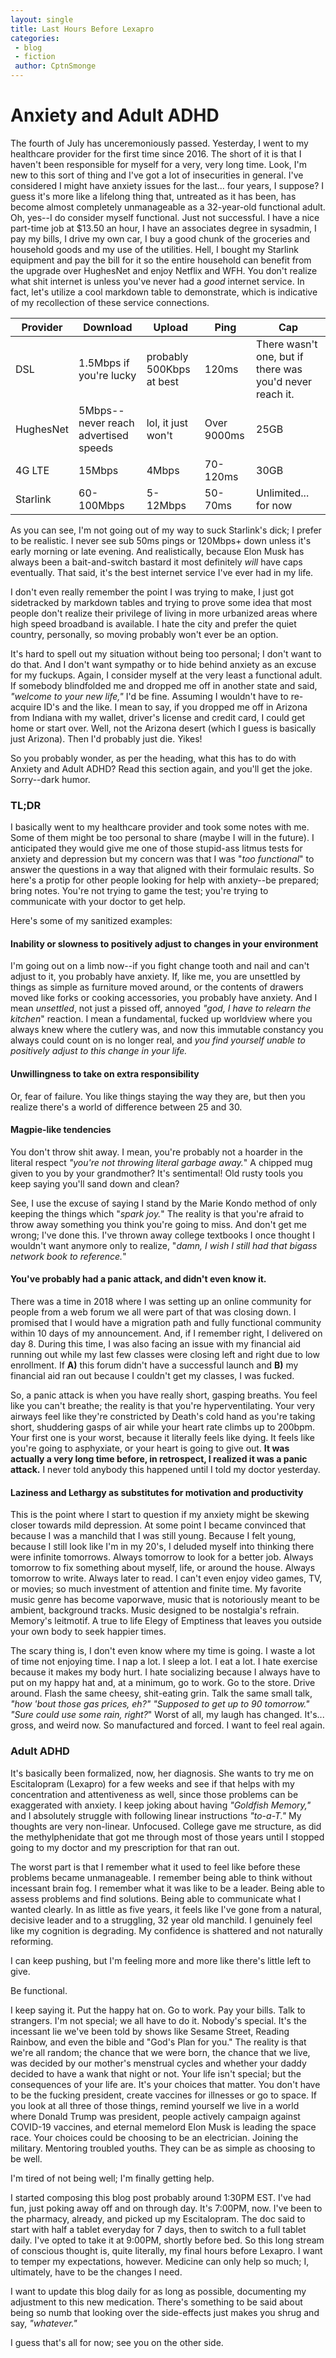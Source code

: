 ```yaml
---
layout: single
title: Last Hours Before Lexapro
categories:
 - blog
 - fiction
 author: CptnSmonge
---
```


# Anxiety and Adult ADHD

The fourth of July has unceremoniously passed. Yesterday, I went to my healthcare provider for the first time since 2016. The short of it is that I haven't been responsible for myself for a very, very long time. Look, I'm new to this sort of thing and I've got a lot of insecurities in general. I've considered I might have anxiety issues for the last... four years, I suppose? I guess it's more like a lifelong thing that, untreated as it has been, has become almost completely unmanageable as a 32-year-old functional adult. Oh, yes--I do consider myself functional. Just not successful. I have a nice part-time job at $13.50 an hour, I have an associates degree in sysadmin, I pay my bills, I drive my own car, I buy a good chunk of the groceries and household goods and my use of the utilities. Hell, I bought my Starlink equipment and pay the bill for it so the entire household can benefit from the upgrade over HughesNet and enjoy Netflix and WFH. You don't realize what shit internet is unless you've never had a *good* internet service. In fact, let's utilize a cool markdown table to demonstrate, which is indicative of my recollection of these service connections.

| Provider  | Download                             | Upload                   | Ping        | Cap                                                      |
|-----------|--------------------------------------|--------------------------|-------------|----------------------------------------------------------|
| DSL       | 1.5Mbps if you're lucky              | probably 500Kbps at best | 120ms       | There wasn't one, but if there was you'd never reach it. |
| HughesNet | 5Mbps--never reach advertised speeds | lol, it just won't       | Over 9000ms | 25GB                                                     |
| 4G LTE    | 15Mbps                               | 4Mbps                    | 70-120ms    | 30GB                                                     |
| Starlink  | 60-100Mbps                           | 5-12Mbps                 | 50-70ms     | Unlimited... for now                                     |

As you can see, I'm not going out of my way to suck Starlink's dick; I prefer to be realistic. I never see sub 50ms pings or 120Mbps+ down unless it's early morning or late evening. And realistically, because Elon Musk has always been a bait-and-switch bastard it most definitely *will* have caps eventually. That said, it's the best internet service I've ever had in my life.

I don't even really remember the point I was trying to make, I just got sidetracked by markdown tables and trying to prove some idea that most people don't realize their privilege of living in more urbanized areas where high speed broadband is available. I hate the city and prefer the quiet country, personally, so moving probably won't ever be an option.

It's hard to spell out my situation without being too personal; I don't want to do that. And I don't want sympathy or to hide behind anxiety as an excuse for my fuckups. Again, I consider myself at the very least a functional adult. If somebody blindfolded me and dropped me off in another state and said, *"welcome to your new life,"* I'd be fine. Assuming I wouldn't have to re-acquire ID's and the like. I mean to say, if you dropped me off in Arizona from Indiana with my wallet, driver's license and credit card, I could get home or start over. Well, not the Arizona desert (which I guess is basically just Arizona). Then I'd probably just die. Yikes!

So you probably wonder, as per the heading, what this has to do with Anxiety and Adult ADHD? Read this section again, and you'll get the joke. Sorry--dark humor.

### TL;DR
I basically went to my healthcare provider and took some notes with me. Some of them might be too personal to share (maybe I will in the future). I anticipated they would give me one of those stupid-ass litmus tests for anxiety and depression but my concern was that I was "*too functional*" to answer the questions in a way that aligned with their formulaic results. So here's a protip for other people looking for help with anxiety--be prepared; bring notes. You're not trying to game the test; you're trying to communicate with your doctor to get help.

Here's some of my sanitized examples:

#### Inability or slowness to positively adjust to changes in your environment

I'm going out on a limb now--if you fight change tooth and nail and can't adjust to it, you probably have anxiety. If, like me, you are unsettled by things as simple as furniture moved around, or the contents of drawers moved like forks or cooking accessories, you probably have anxiety. And I mean *unsettled*, not just a pissed off, annoyed *"god, I have to relearn the kitchen*" reaction. I mean a fundamental, fucked up worldview where you always knew where the cutlery was, and now this immutable constancy you always could count on is no longer real, and *you find yourself unable to positively adjust to this change in your life.*

#### Unwillingness to take on extra responsibility

Or, fear of failure. You like things staying the way they are, but then you realize there's a world of difference between 25 and 30.

#### Magpie-like tendencies

You don't throw shit away. I mean, you're probably not a hoarder in the literal respect *"you're not throwing literal garbage away.*" A chipped mug given to you by your grandmother? It's sentimental! Old rusty tools you keep saying you'll sand down and clean?

See, I use the excuse of saying I stand by the Marie Kondo method of only keeping the things which "*spark joy.*" The reality is that you're afraid to throw away something you think you're going to miss. And don't get me wrong; I've done this. I've thrown away college textbooks I once thought I wouldn't want anymore only to realize, "*damn, I wish I still had that bigass network book to reference.*"

#### You've probably had a panic attack, and didn't even know it.

There was a time in 2018 where I was setting up an online community for people from a web forum we all were part of that was closing down. I promised that I would have a migration path and fully functional community within 10 days of my announcement. And, if I remember right, I delivered on day 8. During this time, I was also facing an issue with my financial aid running out while my last few classes were closing left and right due to low enrollment. If **A)** this forum didn't have a successful launch and **B)** my financial aid ran out because I couldn't get my classes, I was fucked.

So, a panic attack is when you have really short, gasping breaths. You feel like you can't breathe; the reality is that you're hyperventilating. Your very airways feel like they're constricted by Death's cold hand as you're taking short, shuddering gasps of air while your heart rate climbs up to 200bpm. Your first one is your worst, because it literally feels like dying. It feels like you're going to asphyxiate, or your heart is going to give out. **It was actually a very long time before, in retrospect, I realized it was a panic attack.** I never told anybody this happened until I told my doctor yesterday.

#### Laziness and Lethargy as substitutes for motivation and productivity
This is the point where I start to question if my anxiety might be skewing closer towards mild depression. At some point I became convinced that because I was a manchild that I was still young. Because I felt young, because I still look like I'm in my 20's, I deluded myself into thinking there were infinite tomorrows. Always tomorrow to look for a better job. Always tomorrow to fix something about myself, life, or around the house. Always tomorrow to write. Always later to read. I can't even enjoy video games, TV, or movies; so much investment of attention and finite time. My favorite music genre has become vaporwave, music that is notoriously meant to be ambient, background tracks. Music designed to be nostalgia's refrain. Memory's leitmotif. A true to life Elegy of Emptiness that leaves you outside your own body to seek happier times.

The scary thing is, I don't even know where my time is going. I waste a lot of time not enjoying time. I nap a lot. I sleep a lot. I eat a lot. I hate exercise because it makes my body hurt. I hate socializing because I always have to put on my happy hat and, at a minimum, go to work. Go to the store. Drive around. Flash the same cheesy, shit-eating grin. Talk the same small talk, *"how 'bout those gas prices, eh?" "Supposed to get up to 90 tomorrow." "Sure could use some rain, right?*" Worst of all, my laugh has changed. It's... gross, and weird now. So manufactured and forced. I want to feel real again.

### Adult ADHD

It's basically been formalized, now, her diagnosis. She wants to try me on Escitalopram (Lexapro) for a few weeks and see if that helps with my concentration and attentiveness as well, since those problems can be exaggerated with anxiety. I keep joking about having *"Goldfish Memory,"* and I absolutely struggle with following linear instructions *"to-a-T."* My thoughts are very non-linear. Unfocused. College gave me structure, as did the methylphenidate that got me through most of those years until I stopped going to my doctor and my prescription for that ran out.

The worst part is that I remember what it used to feel like before these problems became unmanageable. I remember being able to think without incessant brain fog. I remember what it was like to be a leader. Being able to assess problems and find solutions. Being able to communicate what I wanted clearly. In as little as five years, it feels like I've gone from a natural, decisive leader and to a struggling, 32 year old manchild. I genuinely feel like my cognition is degrading. My confidence is shattered and not naturally reforming.

I can keep pushing, but I'm feeling more and more like there's little left to give.

Be functional.

I keep saying it. Put the happy hat on. Go to work. Pay your bills. Talk to strangers. I'm not special; we all have to do it. Nobody's special. It's the incessant lie we've been told by shows like Sesame Street, Reading Rainbow, and even the bible and "God's Plan for you." The reality is that we're all random; the chance that we were born, the chance that we live, was decided by our mother's menstrual cycles and whether your daddy decided to have a wank that night or not. Your life isn't special; but the consequences of your life are. It's your choices that matter. You don't have to be the fucking president, create vaccines for illnesses or go to space. If you look at all three of those things, remind yourself we live in a world where Donald Trump was president, people actively campaign against COVID-19 vaccines, and eternal memelord Elon Musk is leading the space race. Your choices could be choosing to be an electrician. Joining the military. Mentoring troubled youths. They can be as simple as choosing to be well.

I'm tired of not being well; I'm finally getting help.

I started composing this blog post probably around 1:30PM EST. I've had fun, just poking away off and on through day. It's 7:00PM, now. I've been to the pharmacy, already, and picked up my Escitalopram. The doc said to start with half a tablet everyday for 7 days, then to switch to a full tablet daily. I've opted to take it at 9:00PM, shortly before bed. So this long stream of conscious thought is, quite literally, my final hours before Lexapro. I want to temper my expectations, however. Medicine can only help so much; I, ultimately, have to be the changes I need.

I want to update this blog daily for as long as possible, documenting my adjustment to this new medication. There's something to be said about being so numb that looking over the side-effects just makes you shrug and say, *"whatever."*

I guess that's all for now; see you on the other side.